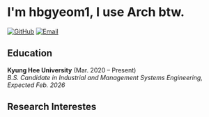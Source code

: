 # I'm hbgyeom1, I use Arch btw.

[![GitHub](https://img.shields.io/badge/hbgyeom1-181717?style=flat&logo=github&logoColor=white)](https://github.com/hbgyeom1)
[![Email](https://img.shields.io/badge/hbgyeom-D14836?style=flat&logo=gmail&logoColor=white)](mailto:hbgyeom@gmail.com)

## Education
**Kyung Hee University** (Mar. 2020 – Present)<br>
*B.S. Candidate in Industrial and Management Systems Engineering, Expected Feb. 2026*

## Research Interestes
